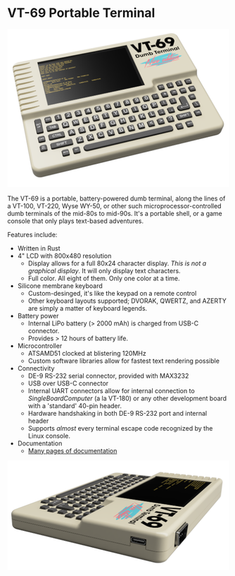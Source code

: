 # VT-69 Portable Terminal


![Front View Image](https://github.com/ViolenceWorks/VT-69/blob/main/Web-Assets/FullFrontal.png)

The VT-69 is a portable, battery-powered dumb terminal, along the lines of a VT-100, VT-220, Wyse WY-50, or other such microprocessor-controlled dumb terminals of the mid-80s to mid-90s. It's a portable shell, or a game console that only plays text-based adventures.

Features include:
* Written in Rust 
* 4" LCD with 800x480 resolution
  * Display allows for a full 80x24 character display. *This is not a graphical display*. It will only display text characters.
  * Full color. All eight of them. Only one color at a time.
* Silicone membrane keyboard
  * Custom-desinged, it's like the keypad on a remote control
  * Other keyboard layouts supported; DVORAK, QWERTZ, and AZERTY are simply a matter of keyboard legends.
* Battery power
  * Internal LiPo battery (> 2000 mAh) is charged from USB-C connector.
  * Provides > 12 hours of battery life.
* Microcontroller
  * ATSAMD51 clocked at blistering 120MHz
  * Custom software libraries allow for fastest text rendering possible	
* Connectivity
  * DE-9 RS-232 serial connector, provided with MAX3232
  * USB over USB-C connector
  * Internal UART connectors allow for internal connection to $Single Board Computer$ (a la VT-180) or any other development board with a 'standard' 40-pin header.
  * Hardware handshaking in both DE-9 RS-232 port and internal header
  * Supports _almost_ every terminal escape code recognized by the Linux console.
* Documentation
  * [Many pages of documentation](https://github.com/ViolenceWorks/VT-69/blob/main/Documentation/README.md)
  
![Side View Image](https://github.com/ViolenceWorks/VT-69/blob/main/Web-Assets/SideViewRender.png)
